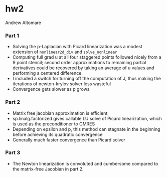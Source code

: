 # hw2
Andrew Altomare

### Part 1
* Solving the p-Laplacian with Picard linearization was a modest extension of 
  `nonlinear2d_div` and `solve_nonlinear`
* Computing full grad u at all four staggered points followed nicely from a
  9 point stencil; second order approximations to remaining partial derivatives 
  could be recovered by taking an average of u values and performing a centered difference.
* I included a switch for turning off the computation of J, thus making the
  iterations of newton-krylov solver less wasteful
* Convergence gets slower as p grows
### Part 2
* Matrix free jacobian approximation is efficient
* sp.linalg.factorized gives callable LU solve of Picard linearization, which is
  used as the preconditioner to GMRES
* Depending on epsilon and p, this method can stagnate in the beginning before
  achieving its quadratic convergence
* Generally much faster convergence than Picard solver
### Part 3
* The Newton linearization is convoluted and cumbersome compared to the matrix-free
  Jacobian in part 2.
